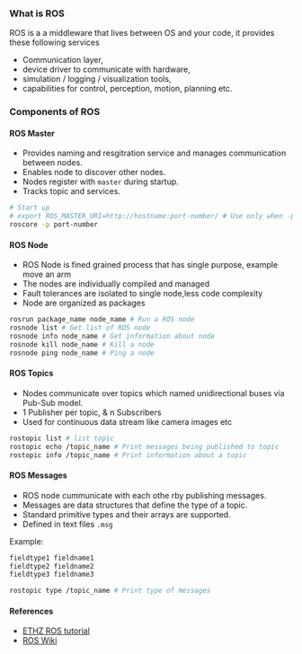 ### What is ROS
ROS is a a middleware that lives between OS and your code, it provides these following services
* Communication layer, 
* device driver to communicate with hardware, 
* simulation / logging / visualization tools, 
* capabilities for control, perception, motion, planning etc.

### Components of ROS

#### ROS Master
* Provides naming and resgitration service and manages communication between nodes.
* Enables node to discover other nodes.
* Nodes register with `master` during startup.
* Tracks topic and services.

```sh
# Start up
# export ROS_MASTER_URI=http://hostname:port-number/ # Use only when -p is added
roscore -p port-number
```

#### ROS Node
* ROS Node is fined grained process that has single purpose, example move an arm
* The nodes are individually compiled and managed 
* Fault tolerances are isolated to single node,less code complexity
* Node are organized as packages

```sh
rosrun package_name node_name # Run a ROS node
rosnode list # Get list of ROS node
rosnode info node_name # Get information about node
rosnode kill node_name # Kill a node
rosnode ping node_name # Ping a node
```

#### ROS Topics
* Nodes communicate over topics which named unidirectional buses via Pub-Sub model.
* 1 Publisher per topic, & n Subscribers
* Used for continuous data stream like camera images etc
 
```sh
rostopic list # list topic
rostopic echo /topic_name # Print messages being published to topic
rostopic info /topic_name # Print information about a topic
```

#### ROS Messages
* ROS node cummunicate with each othe rby publishing messages.
* Messages are data structures that define the type of a topic.
* Standard primitive types and their arrays are supported.
* Defined in text files `.msg`

Example:
```sh
fieldtype1 fieldname1
fieldtype2 fieldname2
fieldtype3 fieldname3
```

```sh
rostopic type /topic_name # Print type of messages
```

#### References
* [ETHZ ROS tutorial](https://www.ethz.ch/content/dam/ethz/special-interest/mavt/robotics-n-intelligent-systems/rsl-dam/ROS2017/lecture1.pdf)
* [ROS Wiki](http://wiki.ros.org/)

